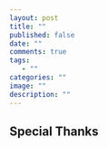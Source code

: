 ```yaml
---
layout: post
title: ""
published: false
date: ""
comments: true
tags: 
   - ""
categories: ""
image: ""
description: ""
---
```















## Special Thanks
